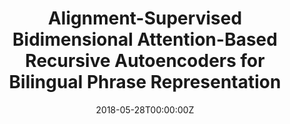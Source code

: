 ---
title: "Alignment-Supervised Bidimensional Attention-Based Recursive Autoencoders for Bilingual Phrase Representation"
authors:
- Biao Zhang
- Deyi Xiong
- Jinsong Su
- Yue Qin
author_notes:
- 
- 
- "通讯作者"
- 
date: "2018-05-28T00:00:00Z"
publishDate: "2025-05-28T17:51:43+00:00"
publication_types: [direction1]
publication: "**IEEE Transactions on Cybernetics.** (CCF-B类)"
---